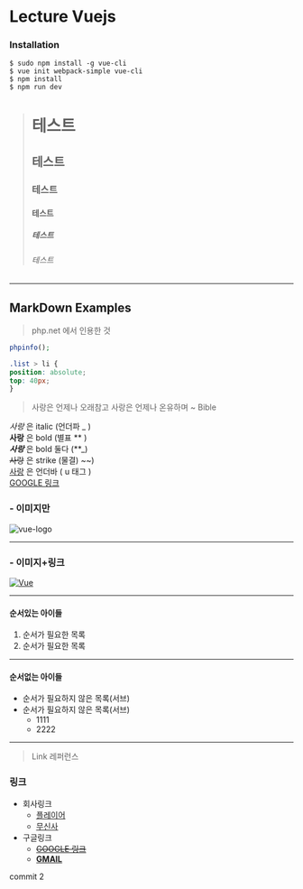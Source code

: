 # Lecture Vuejs

### Installation 
``` shell
$ sudo npm install -g vue-cli    
$ vue init webpack-simple vue-cli
$ npm install
$ npm run dev 
```


># 테스트
>## 테스트
>### 테스트
>#### 테스트
>##### 테스트
>###### 테스트


--- 
## MarkDown Examples

> php.net 에서 인용한 것 
```php
phpinfo();
```

```css
.list > li {
position: absolute;
top: 40px;
}
```


> 사랑은 언제나 오래참고 사랑은 언제나 온유하며 ~ Bible

_사랑_ 은 italic (언더파 _ )<br>
**사랑** 은 bold (별표 ** )<br>
**_사랑_** 은 bold  둘다 (**_)<br>
~~사랑~~ 은 strike  (물결) ~~)<br>
<u>사랑</u> 은 언더바 ( u 태그 ) <br>
[GOOGLE 링크](https://google.com) <br>

### - 이미지만 
![vue-logo](https://ih1.redbubble.net/image.410944042.7990/flat,128x,075,f-pad,128x128,f8f8f8.jpg)

--- 

### - 이미지+링크
[![Vue](https://ih1.redbubble.net/image.410944042.7990/flat,128x,075,f-pad,128x128,f8f8f8.jpg)](https://kr.vuejs.org/) 

--- 


#### 순서있는 아이들 
1. 순서가 필요한 목록
1. 순서가 필요한 목록

--- 

#### 순서없는 아이들
- 순서가 필요하지 않은 목록(서브)
- 순서가 필요하지 않은 목록(서브)
    - 1111
    - 2222

--- 


> Link 레퍼런스 

[10]: https://player.co.kr
[11]: https://musinsa.com


### 링크 
- 회사링크
    - [<u>플레이어</u>][10]
    - [<u>무신사</u>][11]
- 구글링크
    - [~~GOOGLE 링크~~](https://google.com)
    - [**GMAIL**](https://gmail.com)





commit 2


